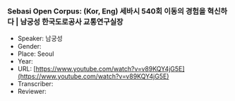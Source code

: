 ### Sebasi Open Corpus: (Kor, Eng) 세바시 540회 이동의 경험을 혁신하다 | 남궁성 한국도로공사 교통연구실장

- Speaker: 남궁성
- Gender: 
- Place: Seoul
- Year: 
- URL: [https://www.youtube.com/watch?v=v89KQY4jG5E](https://www.youtube.com/watch?v=v89KQY4jG5E)
- Transcriber: 
- Reviewer: 

